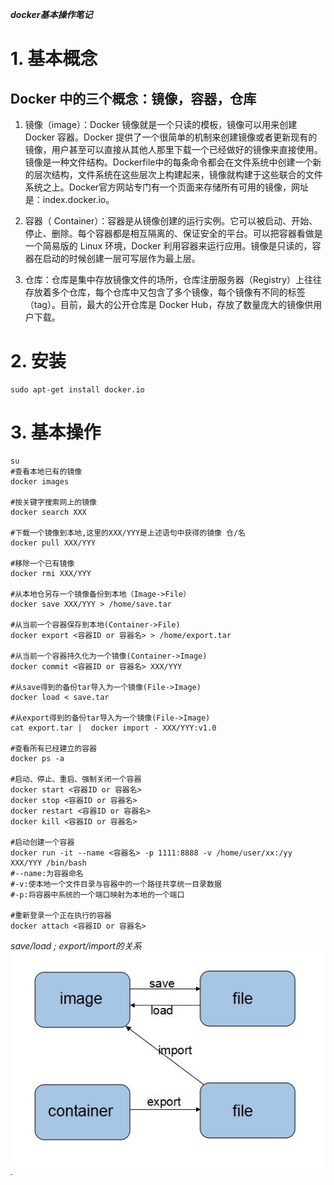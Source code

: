 ___docker基本操作笔记___

# 1. 基本概念
## Docker 中的三个概念：镜像，容器，仓库

1. 镜像（image）：Docker 镜像就是一个只读的模板，镜像可以用来创建 Docker 容器。Docker 提供了一个很简单的机制来创建镜像或者更新现有的镜像，用户甚至可以直接从其他人那里下载一个已经做好的镜像来直接使用。
镜像是一种文件结构。Dockerfile中的每条命令都会在文件系统中创建一个新的层次结构，文件系统在这些层次上构建起来，镜像就构建于这些联合的文件系统之上。Docker官方网站专门有一个页面来存储所有可用的镜像，网址是：index.docker.io。

2. 容器（ Container）：容器是从镜像创建的运行实例。它可以被启动、开始、停止、删除。每个容器都是相互隔离的、保证安全的平台。可以把容器看做是一个简易版的 Linux 环境，Docker 利用容器来运行应用。镜像是只读的，容器在启动的时候创建一层可写层作为最上层。

3. 仓库：仓库是集中存放镜像文件的场所，仓库注册服务器（Registry）上往往存放着多个仓库，每个仓库中又包含了多个镜像，每个镜像有不同的标签（tag）。目前，最大的公开仓库是 Docker Hub，存放了数量庞大的镜像供用户下载。


# 2. 安装
```shell
sudo apt-get install docker.io
```

# 3. 基本操作
```shell
su
#查看本地已有的镜像
docker images

#按关键字搜索网上的镜像
docker search XXX

#下载一个镜像到本地,这里的XXX/YYY是上述语句中获得的镜像 仓/名
docker pull XXX/YYY

#移除一个已有镜像
docker rmi XXX/YYY

#从本地仓另存一个镜像备份到本地（Image->File）
docker save XXX/YYY > /home/save.tar

#从当前一个容器保存到本地(Container->File)
docker export <容器ID or 容器名> > /home/export.tar

#从当前一个容器持久化为一个镜像(Container->Image)
docker commit <容器ID or 容器名> XXX/YYY

#从save得到的备份tar导入为一个镜像(File->Image)
docker load < save.tar

#从export得到的备份tar导入为一个镜像(File->Image)
cat export.tar |  docker import - XXX/YYY:v1.0

#查看所有已经建立的容器
docker ps -a

#启动、停止、重启、强制关闭一个容器
docker start <容器ID or 容器名>
docker stop <容器ID or 容器名>
docker restart <容器ID or 容器名>
docker kill <容器ID or 容器名>

#启动创建一个容器
docker run -it --name <容器名> -p 1111:8888 -v /home/user/xx:/yy XXX/YYY /bin/bash
#--name:为容器命名
#-v:使本地一个文件目录与容器中的一个路径共享统一目录数据
#-p:将容器中系统的一个端口映射为本地的一个端口

#重新登录一个正在执行的容器
docker attach <容器ID or 容器名>
```

_save/load ; export/import的关系_
![](docker_存储关系.jpg)
